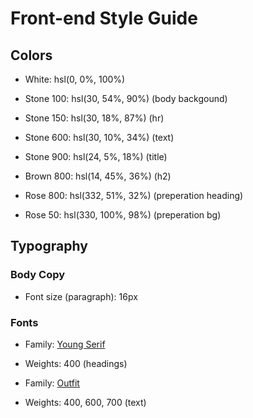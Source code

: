 # Front-end Style Guide
## Colors

- White: hsl(0, 0%, 100%)

- Stone 100: hsl(30, 54%, 90%) (body backgound)
- Stone 150: hsl(30, 18%, 87%) (hr)
- Stone 600: hsl(30, 10%, 34%) (text)
- Stone 900: hsl(24, 5%, 18%) (title)

- Brown 800: hsl(14, 45%, 36%) (h2)

- Rose 800: hsl(332, 51%, 32%) (preperation heading)
- Rose 50: hsl(330, 100%, 98%) (preperation bg)

## Typography

### Body Copy

- Font size (paragraph): 16px

### Fonts

- Family: [Young Serif](https://fonts.google.com/specimen/Young+Serif)
- Weights: 400 (headings)

- Family: [Outfit](https://fonts.google.com/specimen/Outfit)
- Weights: 400, 600, 700 (text)